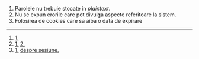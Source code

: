1. Parolele nu trebuie stocate in *plaintext*.
2. Nu se expun erorile care pot divulga aspecte referitoare la sistem.
3. Folosirea de cookies care sa aiba o data de expirare

---

1. [1.](https://github.com/inginerie-software-22-23/proiect-inginerie-software-pdf-destroyers/blob/abaa8800538485eb85c9b3a6f4d09d81a66f0dc3/server/student/student.service.js#L52)
2. [1.](https://github.com/inginerie-software-22-23/proiect-inginerie-software-pdf-destroyers/blob/abaa8800538485eb85c9b3a6f4d09d81a66f0dc3/server/student/student.service.js#L48) [2.](https://github.com/inginerie-software-22-23/proiect-inginerie-software-pdf-destroyers/blob/abaa8800538485eb85c9b3a6f4d09d81a66f0dc3/server/student/student.service.js#L54)
3. [1.](https://github.com/inginerie-software-22-23/proiect-inginerie-software-pdf-destroyers/blob/main/server/student/student.controller.js#L37) [despre sesiune.](https://github.com/inginerie-software-22-23/proiect-inginerie-software-pdf-destroyers/blob/main/server/middlewares/session.js)
